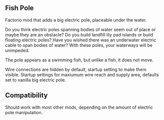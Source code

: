 ## Fish Pole

Factorio mod that adds a big electric pole, placeable under the water.

Do you think electric poles spanning bodies of water seem out of place or maybe they are an obstacle?
Do you build landfill lily pad islands or build floating electric poles?
Have you wished there was an underwater electric cable to span bodies of water?
With these poles, your waterways will be unimpeded.

The pole appears as a swimming fish, but unlike a fish, it does not move.

Wire connections are hidden by default, startup setting to make them visible.
Startup settings for maxiumum wire reach and supply area, defaults set to vanilla big electric pole.

## Compatibility
Should work with most other mods, depending on the amount of electric pole manipulation.
